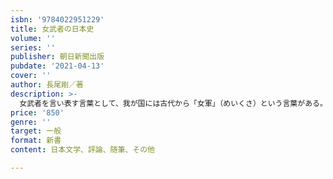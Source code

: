 ```yaml
---
isbn: '9784022951229'
title: 女武者の日本史
volume: ''
series: ''
publisher: 朝日新聞出版
pubdate: '2021-04-13'
cover: ''
author: 長尾剛／著
description: >-
  女武者を言い表す言葉として、我が国には古代から「女軍」（めいくさ）という言葉がある。女王・卑弥呼から女軍部隊を率いた神武天皇、怪力で男を投げ飛ばしたとされる巴御前や弓の名手・坂額御前、200人の鉄砲部隊を率いた池田せん……「いくさは男の仕事」という思い込みも、見方を変えれば覆る。
price: '850'
genre: ''
target: 一般
format: 新書
content: 日本文学、評論、随筆、その他

---
```

